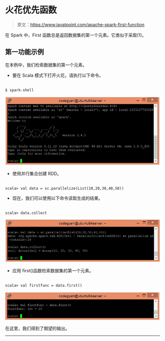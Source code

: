 # 火花优先函数

> 原文：<https://www.javatpoint.com/apache-spark-first-function>

在 Spark 中，First 函数总是返回数据集的第一个元素。它类似于采取(1)。

## 第一功能示例

在本例中，我们检索数据集的第一个元素。

*   要在 Scala 模式下打开火花，请执行以下命令。

```

$ spark-shell

```

![Spark First Function](img/d6bd3da0aa441ae8051421b8f0b592fd.png)

*   使用并行集合创建 RDD。

```

scala> val data = sc.parallelize(List(10,20,30,40,50))

```

*   现在，我们可以使用以下命令读取生成的结果。

```

scala> data.collect

```

![Spark First Function](img/1064e61897ae9801ca5c24b714f5a74a.png)

*   应用 first()函数检索数据集的第一个元素。

```

scala> val firstfunc = data.first()

```

![Spark First Function](img/ea6c30dd5695984e75344454ed3f8d27.png)

在这里，我们得到了期望的输出。

* * *